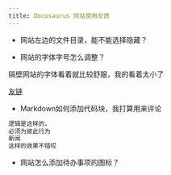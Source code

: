 ```yaml
---
title: Docusaurus 网站使用反馈
---
```


- 网站左边的文件目录，能不能选择隐藏？


- 网站的字体字号怎么调整？

隔壁网站的字体看着就比较舒服，我的看着太小了

[友链](https://anselroom.vercel.app/)



- Markdown如何添加代码块，我打算用来评论
  
```jsx title="我的评论"
逻辑是这样的，
必须为彼此行为
新闻
这样的效果不错哎
```


- 网站怎么添加待办事项的图标？





